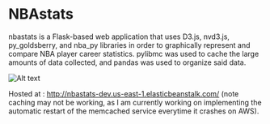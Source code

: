 # NBAstats

<p>nbastats is a Flask-based web application that uses D3.js, nvd3.js, py_goldsberry, and nba_py libraries in order to graphically represent and compare NBA player career statistics. pylibmc was used to cache the large amounts of data collected, and pandas was used to organize said data.</p>

![Alt text](http://i.imgur.com/BD1OUOK.jpg "Comparing Lebron James' and Kobe Bryant's career points.")

Hosted at : http://nbastats-dev.us-east-1.elasticbeanstalk.com/ (note caching may not be working, as I am currently working on implementing the automatic restart of the memcached service everytime it crashes on AWS). 
